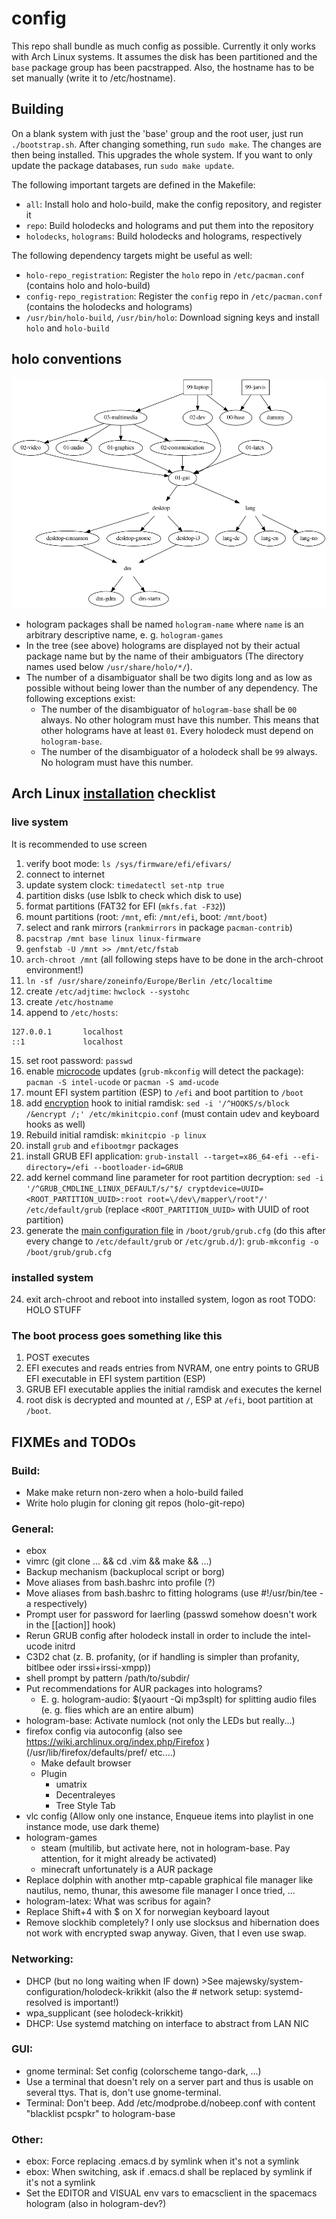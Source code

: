 # config

This repo shall bundle as much config as possible.
Currently it only works with Arch Linux systems.
It assumes the disk has been partitioned and the `base` package group has been pacstrapped.
Also, the hostname has to be set manually (write it to /etc/hostname).


## Building
On a blank system with just the 'base' group and the root user, just run `./bootstrap.sh`.
After changing something, run `sudo make`. The changes are then being installed.
This upgrades the whole system. If you want to only update the package databases, run `sudo make update`.

The following important targets are defined in the Makefile:
- `all`: Install holo and holo-build, make the config repository, and register it
- `repo`: Build holodecks and holograms and put them into the repository
- `holodecks`, `holograms`: Build holodecks and holograms, respectively

The following dependency targets might be useful as well:
- `holo-repo_registration`: Register the `holo` repo in `/etc/pacman.conf` (contains holo and holo-build)
- `config-repo_registration`: Register the `config` repo in `/etc/pacman.conf` (contains the holodecks and holograms)
- `/usr/bin/holo-build`, `/usr/bin/holo`: Download signing keys and install `holo` and `holo-build`


## holo conventions

![hologram dependency tree rendering](./tree.png)

- hologram packages shall be named `hologram-name` where `name` is an arbitrary descriptive name, e. g. `hologram-games`
- In the tree (see above) holograms are displayed not by their actual package name but by the name of their ambiguators (The directory names used below `/usr/share/holo/*/`).
- The number of a disambiguator shall be two digits long and as low as possible without being lower than the number of any dependency. The following exceptions exist:
  - The number of the disambiguator of `hologram-base` shall be `00` always. No other hologram must have this number. This means that other holograms have at least `01`. Every holodeck must depend on `hologram-base`.
  - The number of the disambiguator of a holodeck shall be `99` always. No hologram must have this number.

## Arch Linux [installation](https://wiki.archlinux.org/index.php/Installation_guide) checklist

### live system
It is recommended to use screen
1) verify boot mode: `ls /sys/firmware/efi/efivars/`
2) connect to internet
3) update system clock: `timedatectl set-ntp true`
4) partition disks (use lsblk to check which disk to use)
5) format partitions (FAT32 for EFI (`mkfs.fat -F32`))
6) mount partitions (root: `/mnt`, efi: `/mnt/efi`, boot: `/mnt/boot`)
7) select and rank mirrors (`rankmirrors` in package `pacman-contrib`)
8) `pacstrap /mnt base linux linux-firmware`
9) `genfstab -U /mnt >> /mnt/etc/fstab`
10) `arch-chroot /mnt` (all following steps have to be done in the arch-chroot environment!)
11) `ln -sf /usr/share/zoneinfo/Europe/Berlin /etc/localtime`
12) create `/etc/adjtime`: `hwclock --systohc`
13) create `/etc/hostname`
14) append to `/etc/hosts`:
```
127.0.0.1       localhost
::1             localhost
```
15) set root password: `passwd`
16) enable [microcode](https://wiki.archlinux.org/index.php/Microcode#GRUB) updates (`grub-mkconfig` will detect the package): `pacman -S intel-ucode` or `pacman -S amd-ucode`
17) mount EFI system partition (ESP) to `/efi` and boot partition to `/boot`
18) add [encryption](https://wiki.archlinux.org/index.php/Dm-crypt/Encrypting_an_entire_system#LUKS_on_a_partition) hook to initial ramdisk: `sed -i '/^HOOKS/s/block /&encrypt /;' /etc/mkinitcpio.conf` (must contain udev and keyboard hooks as well)
19) Rebuild initial ramdisk: `mkinitcpio -p linux`
20) install `grub` and `efibootmgr` packages
21) install GRUB EFI application: `grub-install --target=x86_64-efi --efi-directory=/efi --bootloader-id=GRUB`
22) add kernel command line parameter for root partition decryption: `sed -i '/^GRUB_CMDLINE_LINUX_DEFAULT/s/"$/ cryptdevice=UUID=<ROOT_PARTITION_UUID>:root root=\/dev\/mapper\/root"/' /etc/default/grub` (replace `<ROOT_PARTITION_UUID>` with UUID of root partition)
23) generate the [main configuration file](https://wiki.archlinux.org/index.php/GRUB#Generate_the_main_configuration_file) in `/boot/grub/grub.cfg` (do this after every change to `/etc/default/grub` or `/etc/grub.d/`): `grub-mkconfig -o /boot/grub/grub.cfg`

### installed system
24) exit arch-chroot and reboot into installed system, logon as root
TODO: HOLO STUFF

### The boot process goes something like this
1) POST executes
2) EFI executes and reads entries from NVRAM, one entry points to GRUB EFI executable in EFI system partition (ESP)
3) GRUB EFI executable applies the initial ramdisk and executes the kernel
4) root disk is decrypted and mounted at `/`, ESP at `/efi`, boot partition at `/boot`.


## FIXMEs and TODOs

### Build:
  - Make make return non-zero when a holo-build failed
  - Write holo plugin for cloning git repos (holo-git-repo)

### General:
  - ebox
  - vimrc (git clone ... && cd .vim && make && ...)
  - Backup mechanism (backuplocal script or borg)
  - Move aliases from bash.bashrc into profile (?)
  - Move aliases from bash.bashrc to fitting holograms (use #!/usr/bin/tee -a respectively)
  - Prompt user for password for laerling (passwd somehow doesn't work in the [[action]] hook)
  - Rerun GRUB config after holodeck install in order to include the intel-ucode initrd
  - C3D2 chat (z. B. profanity, (or if handling is simpler than profanity, bitlbee oder irssi+irssi-xmpp))
  - shell prompt by pattern <git-repo-name>/path/to/subdir/
  - Put recommendations for AUR packages into holograms?
    - E. g. hologram-audio: $(yaourt -Qi mp3splt) for splitting audio files (e. g. flies which are an entire album)
  - hologram-base: Activate numlock (not only the LEDs but really...)
  - firefox config via autoconfig (also see https://wiki.archlinux.org/index.php/Firefox ) (/usr/lib/firefox/defaults/pref/ etc....)
    - Make default browser
    - Plugin
      - umatrix
      - Decentraleyes
      - Tree Style Tab
  - vlc config (Allow only one instance, Enqueue items into playlist in one instance mode, use dark theme)
  - hologram-games
    - steam (multilib, but activate here, not in hologram-base. Pay attention, for it might already be activated)
    - minecraft unfortunately is a AUR package
  - Replace dolphin with another mtp-capable graphical file manager like nautilus, nemo, thunar, this awesome file manager I once tried, ...
  - hologram-latex: What was scribus for again?
  - Replace Shift+4 with $ on X for norwegian keyboard layout
  - Remove slockhib completely? I only use slocksus and hibernation does not work with encrypted swap anyway. Given, that I even use swap.

### Networking:
  - DHCP (but no long waiting when IF down) >See majewsky/system-configuration/holodeck-krikkit (also the # network setup: systemd-resolved is important!)
  - wpa_supplicant (see holodeck-krikkit)
  - DHCP: Use systemd matching on interface to abstract from LAN NIC

### GUI:
  - gnome terminal: Set config (colorscheme tango-dark, ...)
  - Use a terminal that doesn't rely on a server part and thus is usable on several ttys. That is, don't use gnome-terminal.
  - Terminal: Don't beep. Add /etc/modprobe.d/nobeep.conf with content "blacklist pcspkr" to hologram-base

### Other:
  - ebox: Force replacing .emacs.d by symlink when it's not a symlink
  - ebox: When switching, ask if .emacs.d shall be replaced by symlink if it's not a symlink
  - Set the EDITOR and VISUAL env vars to emacsclient in the spacemacs hologram (also in hologram-dev?)
